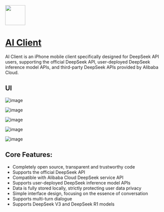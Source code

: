 <img src="https://huohuaai.com/aiclient-logo.png" width="64" height="auto" />

# [AI Client](https://apps.apple.com/cn/app/ai-client-%E6%94%AF%E6%8C%81deepseek%E6%8E%A8%E7%90%86/id6742068866)

AI Client is an iPhone mobile client specifically designed for DeepSeek API users, supporting the official DeepSeek API, user-deployed DeepSeek inference model APIs, and third-party DeepSeek APIs provided by Alibaba Cloud.

## UI

![image](assets/aiclient-chat-new.png)

![image](assets/aiclient-chat-1.png)

![image](assets/aiclient-chat-2.png)

![image](assets/aiclient-chat-list.png)

![image](assets/aiclient-settings.png)


## Core Features:
- Completely open source, transparent and trustworthy code
- Supports the official DeepSeek API
- Compatible with Alibaba Cloud DeepSeek service API
- Supports user-deployed DeepSeek inference model APIs
- Data is fully stored locally, strictly protecting user data privacy
- Simple interface design, focusing on the essence of conversation
- Supports multi-turn dialogue
- Supports DeepSeek V3 and DeepSeek R1 models

